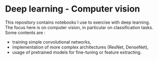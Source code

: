 # Deep learning - Computer vision

This repository contains notebooks I use to exercise with deep learning. The focus here is on computer vision, in particular on classification tasks. Some contents are :

* training simple convolutional networks, 
* implementation of more complex architectures (ResNet, DenseNet),
* usage of pretrained models for fine-tuning or feature extracting.
